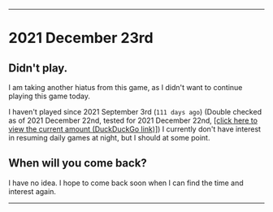 
***

# 2021 December 23rd

## Didn't play.

I am taking another hiatus from this game, as I didn't want to continue playing this game today.

I haven't played since 2021 September 3rd (`111 days ago`) (Double checked as of 2021 December 22nd, tested for 2021 December 22nd, [[click here to view the current amount (DuckDuckGo link)]](https://duckduckgo.com/?q=Days+since+September+3rd+2021&t=ffab&ia=answer)) I currently don't have interest in resuming daily games at night, but I should at some point.

## When will you come back?

I have no idea. I hope to come back soon when I can find the time and interest again.

***
